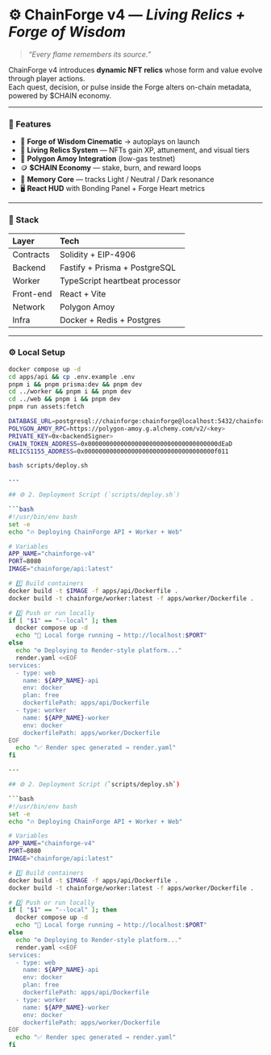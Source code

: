 # ⚙️ ChainForge v4 — *Living Relics + Forge of Wisdom*

> *“Every flame remembers its source.”*

ChainForge v4 introduces **dynamic NFT relics** whose form and value evolve through player actions.  
Each quest, decision, or pulse inside the Forge alters on-chain metadata, powered by $CHAIN economy.

---

### 🚀 Features
- 🧭 **Forge of Wisdom Cinematic** → autoplays on launch  
- 💠 **Living Relics System** — NFTs gain XP, attunement, and visual tiers  
- 🔗 **Polygon Amoy Integration** (low-gas testnet)  
- 🪙 **$CHAIN Economy** — stake, burn, and reward loops  
- 🧠 **Memory Core** — tracks Light / Neutral / Dark resonance  
- 🖥️ **React HUD** with Bonding Panel + Forge Heart metrics  

---

### 🧩 Stack
| Layer | Tech |
|:--|:--|
| Contracts | Solidity + EIP-4906 |
| Backend | Fastify + Prisma + PostgreSQL |
| Worker | TypeScript heartbeat processor |
| Front-end | React + Vite |
| Network | Polygon Amoy |
| Infra | Docker + Redis + Postgres |

---

### ⚙️ Local Setup
```bash
docker compose up -d
cd apps/api && cp .env.example .env
pnpm i && pnpm prisma:dev && pnpm dev
cd ../worker && pnpm i && pnpm dev
cd ../web && pnpm i && pnpm dev
pnpm run assets:fetch

DATABASE_URL=postgresql://chainforge:chainforge@localhost:5432/chainforge?schema=public
POLYGON_AMOY_RPC=https://polygon-amoy.g.alchemy.com/v2/<key>
PRIVATE_KEY=0x<backendSigner>
CHAIN_TOKEN_ADDRESS=0x000000000000000000000000000000000000dEaD
RELICS1155_ADDRESS=0x000000000000000000000000000000000000f011

bash scripts/deploy.sh

---

## ⚙️ 2. Deployment Script (`scripts/deploy.sh`)

```bash
#!/usr/bin/env bash
set -e
echo "🔥 Deploying ChainForge API + Worker + Web"

# Variables
APP_NAME="chainforge-v4"
PORT=8080
IMAGE="chainforge/api:latest"

# 1️⃣ Build containers
docker build -t $IMAGE -f apps/api/Dockerfile .
docker build -t chainforge/worker:latest -f apps/worker/Dockerfile .

# 2️⃣ Push or run locally
if [ "$1" == "--local" ]; then
  docker compose up -d
  echo "💠 Local forge running → http://localhost:$PORT"
else
  echo "⚙️ Deploying to Render-style platform..."
  render.yaml <<EOF
services:
  - type: web
    name: ${APP_NAME}-api
    env: docker
    plan: free
    dockerfilePath: apps/api/Dockerfile
  - type: worker
    name: ${APP_NAME}-worker
    env: docker
    dockerfilePath: apps/worker/Dockerfile
EOF
  echo "✅ Render spec generated → render.yaml"
fi

---

## ⚙️ 2. Deployment Script (`scripts/deploy.sh`)

```bash
#!/usr/bin/env bash
set -e
echo "🔥 Deploying ChainForge API + Worker + Web"

# Variables
APP_NAME="chainforge-v4"
PORT=8080
IMAGE="chainforge/api:latest"

# 1️⃣ Build containers
docker build -t $IMAGE -f apps/api/Dockerfile .
docker build -t chainforge/worker:latest -f apps/worker/Dockerfile .

# 2️⃣ Push or run locally
if [ "$1" == "--local" ]; then
  docker compose up -d
  echo "💠 Local forge running → http://localhost:$PORT"
else
  echo "⚙️ Deploying to Render-style platform..."
  render.yaml <<EOF
services:
  - type: web
    name: ${APP_NAME}-api
    env: docker
    plan: free
    dockerfilePath: apps/api/Dockerfile
  - type: worker
    name: ${APP_NAME}-worker
    env: docker
    dockerfilePath: apps/worker/Dockerfile
EOF
  echo "✅ Render spec generated → render.yaml"
fi